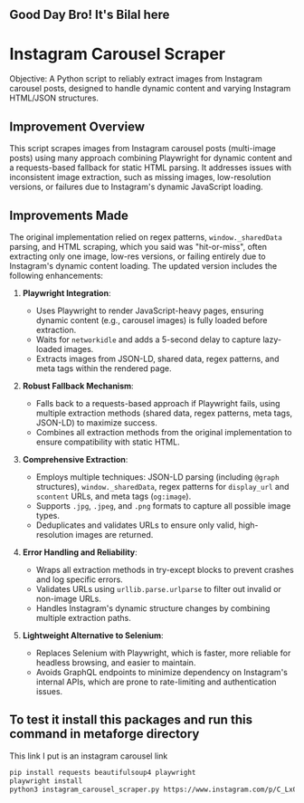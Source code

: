 ## Good Day Bro! It's Bilal here


# Instagram Carousel Scraper
Objective:
A Python script to reliably extract images from Instagram carousel posts, designed to handle dynamic content and varying Instagram HTML/JSON structures.

## Improvement Overview

This script scrapes images from Instagram carousel posts (multi-image posts) using many approach combining Playwright for dynamic content and a requests-based fallback for static HTML parsing. It addresses issues with inconsistent image extraction, such as missing images, low-resolution versions, or failures due to Instagram's dynamic JavaScript loading.

## Improvements Made

The original implementation relied on regex patterns, `window._sharedData` parsing, and HTML scraping, which you said was "hit-or-miss", often extracting only one image, low-res versions, or failing entirely due to Instagram's dynamic content loading. The updated version includes the following enhancements:

1. **Playwright Integration**: 
   - Uses Playwright to render JavaScript-heavy pages, ensuring dynamic content (e.g., carousel images) is fully loaded before extraction.
   - Waits for `networkidle` and adds a 5-second delay to capture lazy-loaded images.
   - Extracts images from JSON-LD, shared data, regex patterns, and meta tags within the rendered page.

2. **Robust Fallback Mechanism**:
   - Falls back to a requests-based approach if Playwright fails, using multiple extraction methods (shared data, regex patterns, meta tags, JSON-LD) to maximize success.
   - Combines all extraction methods from the original implementation to ensure compatibility with static HTML.

3. **Comprehensive Extraction**:
   - Employs multiple techniques: JSON-LD parsing (including `@graph` structures), `window._sharedData`, regex patterns for `display_url` and `scontent` URLs, and meta tags (`og:image`).
   - Supports `.jpg`, `.jpeg`, and `.png` formats to capture all possible image types.
   - Deduplicates and validates URLs to ensure only valid, high-resolution images are returned.

4. **Error Handling and Reliability**:
   - Wraps all extraction methods in try-except blocks to prevent crashes and log specific errors.
   - Validates URLs using `urllib.parse.urlparse` to filter out invalid or non-image URLs.
   - Handles Instagram's dynamic structure changes by combining multiple extraction paths.

5. **Lightweight Alternative to Selenium**:
   - Replaces Selenium with Playwright, which is faster, more reliable for headless browsing, and easier to maintain.
   - Avoids GraphQL endpoints to minimize dependency on Instagram's internal APIs, which are prone to rate-limiting and authentication issues.

## To test it install this packages and run this command in metaforge directory
This link I put is an instagram carousel link 
```bash
pip install requests beautifulsoup4 playwright
playwright install
python3 instagram_carousel_scraper.py https://www.instagram.com/p/C_LxQ-3S3Lf/
